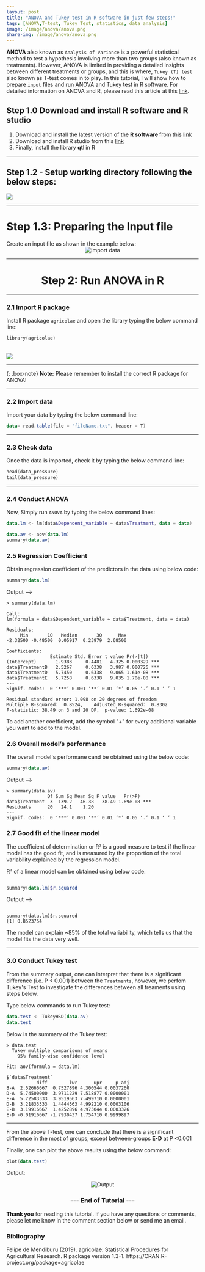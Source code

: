 ```yaml
---
layout: post
title: "ANOVA and Tukey test in R software in just few steps!"
tags: [ANOVA,T-test, Tukey Test, statistics, data analysis]
image: /image/anova/anova.png
share-img: /image/anova/anova.png
---
```


__ANOVA__ also known as `Analysis of Variance` is a powerful statistical method to test a hypothesis involving more than two groups (also known as treatments). However, ANOVA is limited in providing a detailed insights between different treatments or groups, and this is where, `Tukey (T) test` also known as T-test comes in to play. In this tutorial, I will show how to prepare `input` files and run ANOVA and Tukey test in R software. For detailed information on ANOVA and R, please read this article at this 
<a href="https://rpubs.com/aaronsc32/anova-compare-more-than-two-groups">link</a>. 

<h2> Step 1.0 Download and install R software and R studio </h2>

<ol>
  <li> Download and install the latest version of the <strong> R software </strong> from this
    <a href="https://cran.r-project.org/mirrors.html"> link </a> </li>
  <li> Download and install R studio from this <a href="https://www.rstudio.com/products/rstudio/download">link</a></li>
  <li> Finally, install the library <strong> qtl </strong> in R </li>
</ol>


<hr>

<h2> Step 1.2 - Setup working directory following the below steps: </h2>
<img src="/image/cim/setupdir.gif">

<hr>

<h1> Step 1.3: Preparing the Input file </h1>
Create an input file as shown in the example below:
<center><img src="/image/anova/input1.JPG" alt="Import data"></center>

<hr>

<center><h1> Step 2: Run ANOVA in R</h1></center>
<hr>
<h3> 2.1 Import R package </h3>

Install R package `agricolae` and open the library typing the below command line:
```powershell
library(agricolae)
```
<br>

<img src="/image/cim/installlibrary.gif">

<hr>

{: .box-note}
<i class="fa fa-commenting" aria-hidden="true"></i> **Note:** Please remember to install the correct R package for ANOVA!

  
<hr>
<h3> 2.2 Import data </h3>

Import your data by typing the below command line:
```powershell
data= read.table(file = "fileName.txt", header = T)
```

<hr>
<h3> 2.3 Check data </h3>

Once the data is imported, check it by typing the below command line:
```powershell
head(data_pressure)
tail(data_pressure)
```

<hr>
  
<h3> 2.4 Conduct ANOVA </h3>

Now, Simply run `ANOVA` by typing the below command lines:
```powershell
data.lm <- lm(data$Dependent_variable ~ data$Treatment, data = data)

data.av <- aov(data.lm)
summary(data.av)
```
<h3> 2.5 Regression Coefficient </h3>

Obtain regression coefficient of the predictors in the data using below code:

```powershell
summary(data.lm)
```
Output -->

```console
> summary(data.lm)

Call:
lm(formula = data$Dependent_variable ~ data$Treatment, data = data)

Residuals:
     Min       1Q   Median       3Q      Max 
-2.32500 -0.48500  0.05917  0.23979  2.68500 

Coefficients:
                Estimate Std. Error t value Pr(>|t|)    
(Intercept)       1.9383     0.4481   4.325 0.000329 ***
data$TreatmentB   2.5267     0.6338   3.987 0.000726 ***
data$TreatmentD   5.7450     0.6338   9.065 1.61e-08 ***
data$TreatmentE   5.7258     0.6338   9.035 1.70e-08 ***
---
Signif. codes:  0 ‘***’ 0.001 ‘**’ 0.01 ‘*’ 0.05 ‘.’ 0.1 ‘ ’ 1

Residual standard error: 1.098 on 20 degrees of freedom
Multiple R-squared:  0.8524,	Adjusted R-squared:  0.8302 
F-statistic: 38.49 on 3 and 20 DF,  p-value: 1.692e-08
```
To add another coefficient, add the symbol "+" for every additional variable you want to add to the model.

<h3> 2.6 Overall model’s performance </h3>

The overall model's performane cand be obtained using the below code:

```powershell
summary(data.av)
```
Output --> 

```console
> summary(data.av)
               Df Sum Sq Mean Sq F value   Pr(>F)    
data$Treatment  3  139.2   46.38   38.49 1.69e-08 ***
Residuals      20   24.1    1.20                     
---
Signif. codes:  0 ‘***’ 0.001 ‘**’ 0.01 ‘*’ 0.05 ‘.’ 0.1 ‘ ’ 1
```

<h3> 2.7 Good fit of the linear model </h3>

The coefficient of determination or R² is a good measure to test if the linear model has the good fit, and is measured by the proportion of the total variability explained by the regression model.

R² of a linear model can be obtained using below code: 

```powershell

summary(data.lm)$r.squared

```
Output --> 

```console

summary(data.lm)$r.squared
[1] 0.8523754

```
The model can explain ~85% of the total variability, which tells us that the model fits the data very well.
 
<hr>
<h3> 3.0 Conduct Tukey test </h3>

From the summary output, one can interpret that there is a significant difference (i.e. P < 0.001) between the `Treatments`, however, we perfom Tukey's Test to investigate the differences between all treaments using steps below.

Type below commands to run Tukey test:
```powershell
data.test <- TukeyHSD(data.av)
data.test
```

Below is the summary of the Tukey test:
```console
> data.test
  Tukey multiple comparisons of means
    95% family-wise confidence level

Fit: aov(formula = data.lm)

$`data$Treatment`
           diff        lwr      upr     p adj
B-A  2.52666667  0.7527896 4.300544 0.0037260
D-A  5.74500000  3.9711229 7.518877 0.0000001
E-A  5.72583333  3.9519563 7.499710 0.0000001
D-B  3.21833333  1.4444563 4.992210 0.0003106
E-B  3.19916667  1.4252896 4.973044 0.0003326
E-D -0.01916667 -1.7930437 1.754710 0.9999897
```
<hr>

From the above T-test, one can conclude that there is a significant difference in the most of groups, except between-groups __E-D__ at P <0.001

Finally, one can plot the above results using the below command:
```powershell
plot(data.test)
```
Output:

<center><img src="/image/anova/ttest.png" alt="Output"></center>

<center><h3> --- End of Tutorial --- </h3></center>

__Thank you__ for reading this tutorial. If you have any questions or comments, please let me know in the comment section below or send me an email. 


<h3> Bibliography </h3>
<p>
  Felipe de Mendiburu (2019). agricolae: Statistical Procedures for
  Agricultural Research. R package version 1.3-1.
  https://CRAN.R-project.org/package=agricolae
</p>
